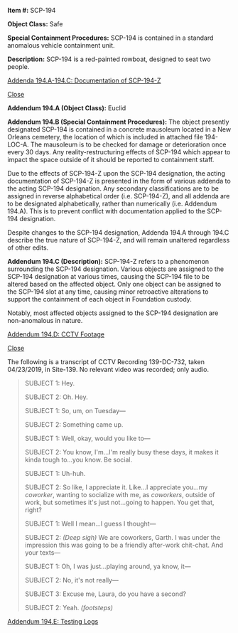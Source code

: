 **Item #:** SCP-194

**Object Class:** Safe

**Special Containment Procedures:** SCP-194 is contained in a standard anomalous vehicle containment unit.

**Description:** SCP-194 is a red-painted rowboat, designed to seat two people.

[Addenda 194.A-194.C: Documentation of SCP-194-Z](javascript:;)

[Close](javascript:;)

**Addendum 194.A (Object Class):** Euclid

**Addendum 194.B (Special Containment Procedures):** The object presently designated SCP-194 is contained in a concrete mausoleum located in a New Orleans cemetery, the location of which is included in attached file 194-LOC-A. The mausoleum is to be checked for damage or deterioration once every 30 days. Any reality-restructuring effects of SCP-194 which appear to impact the space outside of it should be reported to containment staff.

Due to the effects of SCP-194-Z upon the SCP-194 designation, the acting documentation of SCP-194-Z is presented in the form of various addenda to the acting SCP-194 designation. Any secondary classifications are to be assigned in reverse alphabetical order (i.e. SCP-194-Z), and all addenda are to be designated alphabetically, rather than numerically (i.e. Addendum 194.A). This is to prevent conflict with documentation applied to the SCP-194 designation.

Despite changes to the SCP-194 designation, Addenda 194.A through 194.C describe the true nature of SCP-194-Z, and will remain unaltered regardless of other edits.

**Addendum 194.C (Description):** SCP-194-Z refers to a phenomenon surrounding the SCP-194 designation. Various objects are assigned to the SCP-194 designation at various times, causing the SCP-194 file to be altered based on the affected object. Only one object can be assigned to the SCP-194 slot at any time, causing minor retroactive alterations to support the containment of each object in Foundation custody.

Notably, most affected objects assigned to the SCP-194 designation are non-anomalous in nature.

  

[Addendum 194.D: CCTV Footage](javascript:;)

[Close](javascript:;)

The following is a transcript of CCTV Recording 139-DC-732, taken 04/23/2019, in Site-139. No relevant video was recorded; only audio.

> SUBJECT 1: Hey.
> 
> SUBJECT 2: Oh. Hey.
> 
> SUBJECT 1: So, um, on Tuesday—
> 
> SUBJECT 2: Something came up.
> 
> SUBJECT 1: Well, okay, would you like to—
> 
> SUBJECT 2: You know, I'm…I'm really busy these days, it makes it kinda tough to…you know. Be social.
> 
> SUBJECT 1: Uh-huh.
> 
> SUBJECT 2: So like, I appreciate it. Like…I appreciate you…my _coworker_, wanting to socialize with me, as _coworkers_, outside of work, but sometimes it's just not…going to happen. You get that, right?
> 
> SUBJECT 1: Well I mean…I guess I thought—
> 
> SUBJECT 2: _(Deep sigh)_ We are coworkers, Garth. I was under the impression this was going to be a friendly after-work chit-chat. And your texts—
> 
> SUBJECT 1: Oh, I was just…playing around, ya know, it—
> 
> SUBJECT 2: No, it's not really—
> 
> SUBJECT 3: Excuse me, Laura, do you have a second?
> 
> SUBJECT 2: Yeah. _(footsteps)_

[Addendum 194.E: Testing Logs](http://www.scp-wiki.net/scp-194/offset/1)
